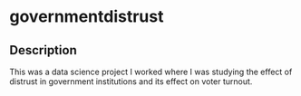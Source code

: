 # governmentdistrust

## Description

This was a data science project I worked where I was studying the effect of distrust in government institutions and its effect on voter turnout. 
